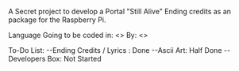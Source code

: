 A Secret project to develop a Portal "Still Alive" Ending credits as an package for the Raspberry Pi.

Language Going to be coded in: <<Unknown>>
By: <<Subject Names Here>>


To-Do List:
	--Ending Credits / Lyrics : Done
	--Ascii Art: Half Done
	--Developers Box: Not Started
